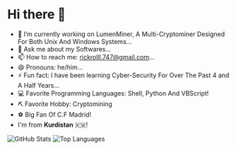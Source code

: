 # Hi there 👋

- 🔭 I’m currently working on LumenMiner, A Multi-Cryptominer Designed For Both Unix And Windows Systems...
- 💬 Ask me about my Softwares...
- 📫 How to reach me: rickrolll.747@gmail.com...
- 😄 Pronouns: he/him...
- ⚡ Fun fact: I have been learning Cyber-Security For Over The Past 4 and A Half Years...
- 💻 Favorite Programming Languages: Shell, Python And VBScript!
- ⛏️ Favorite Hobby: Cryptomining
- ⚽ Big Fan Of C.F Madrid!
- I'm from **Kurdistan** 🇰🇼!

![GitHub Stats](https://github-readme-stats.vercel.app/api?username=rickroll747&show_icons=true&hide_title=true)
![Top Languages](https://github-readme-stats.vercel.app/api/top-langs/?username=rickroll747&layout=compact&hide_title=true)
